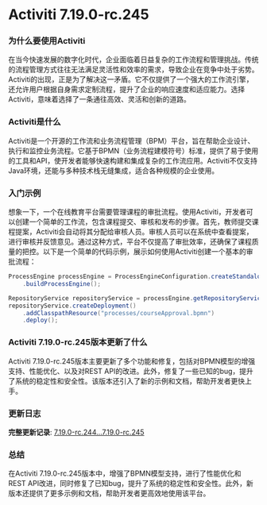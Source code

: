 # Activiti 7.19.0-rc.245
### 为什么要使用Activiti

在当今快速发展的数字化时代，企业面临着日益复杂的工作流程和管理挑战。传统的流程管理方式往往无法满足灵活性和效率的需求，导致企业在竞争中处于劣势。Activiti的出现，正是为了解决这一矛盾。它不仅提供了一个强大的工作流引擎，还允许用户根据自身需求定制流程，提升了企业的响应速度和适应能力。选择Activiti，意味着选择了一条通往高效、灵活和创新的道路。

### Activiti是什么

Activiti是一个开源的工作流和业务流程管理（BPM）平台，旨在帮助企业设计、执行和监控业务流程。它基于BPMN（业务流程建模符号）标准，提供了易于使用的工具和API，使开发者能够快速构建和集成复杂的工作流应用。Activiti不仅支持Java环境，还能与多种技术栈无缝集成，适合各种规模的企业使用。

### 入门示例

想象一下，一个在线教育平台需要管理课程的审批流程。使用Activiti，开发者可以创建一个简单的工作流，包含课程提交、审核和发布的步骤。首先，教师提交课程提案，Activiti会自动将其分配给审核人员。审核人员可以在系统中查看提案，进行审核并反馈意见。通过这种方式，平台不仅提高了审批效率，还确保了课程质量的把控。以下是一个简单的代码示例，展示如何使用Activiti创建一个基本的审批流程：

```java
ProcessEngine processEngine = ProcessEngineConfiguration.createStandaloneProcessEngineConfiguration()
    .buildProcessEngine();

RepositoryService repositoryService = processEngine.getRepositoryService();
repositoryService.createDeployment()
    .addClasspathResource("processes/courseApproval.bpmn")
    .deploy();
```

### Activiti 7.19.0-rc.245版本更新了什么

Activiti 7.19.0-rc.245版本主要更新了多个功能和修复，包括对BPMN模型的增强支持、性能优化、以及对REST API的改进。此外，修复了一些已知的bug，提升了系统的稳定性和安全性。该版本还引入了新的示例和文档，帮助开发者更快上手。

### 更新日志

**完整更新记录**: [7.19.0-rc.244...7.19.0-rc.245](https://github.com/Activiti/Activiti/compare/7.19.0-rc.244...7.19.0-rc.245)

### 总结

在Activiti 7.19.0-rc.245版本中，增强了BPMN模型支持，进行了性能优化和REST API改进，同时修复了已知bug，提升了系统的稳定性和安全性。此外，新版本还提供了更多示例和文档，帮助开发者更高效地使用该平台。